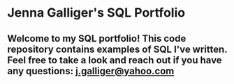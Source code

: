 # Jenna Galliger's SQL Portfolio

## Welcome to my SQL portfolio! This code repository contains examples of SQL I've written. Feel free to take a look and reach out if you have any questions: j.galliger@yahoo.com
